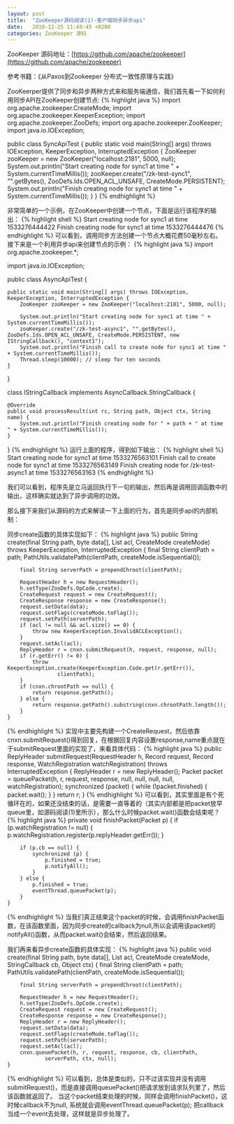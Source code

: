 ```yaml
---
layout: post
title:  "ZooKeeper源码阅读(2)-客户端同步异步api"
date:   2018-12-25 11:49:45 +0200
categories: ZooKeeper 源码
---
```

ZooKeeper 源码地址：[https://github.com/apache/zookeeper](https://github.com/apache/zookeeper)

参考书籍：《从Paxos到Zookeeper 分布式一致性原理与实践》

ZooKeerper提供了同步和异步两种方式来和服务端通信，我们首先看一下如何利用同步API在ZooKeeper创建节点:
{% highlight java %}
import org.apache.zookeeper.CreateMode;
import org.apache.zookeeper.KeeperException;
import org.apache.zookeeper.ZooDefs;
import org.apache.zookeeper.ZooKeeper;
import java.io.IOException;

public class SyncApiTest {
 public static void main(String[] args) throws IOException, KeeperException, InterruptedException {
  ZooKeeper zooKeeper = new ZooKeeper("localhost:2181", 5000, null);
  System.out.println("Start creating node for sync1 at time " + System.currentTimeMillis());
  zooKeeper.create("/zk-test-sync1", "".getBytes(), ZooDefs.Ids.OPEN_ACL_UNSAFE, CreateMode.PERSISTENT);
  System.out.println("Finish creating node for sync1 at time " + System.currentTimeMillis());
 }
}
{% endhighlight %}

非常简单的一个示例，在ZooKeeper中创建一个节点，下面是运行该程序的输出：
{% highlight shell %}
Start creating node for sync1 at time 1533276444422
Finish creating node for sync1 at time 1533276444476
{% endhighlight %}
可以看到，调用同步方法创建一个节点大概花费50毫秒左右。
接下来是一个利用异步api来创建节点的示例：
{% highlight java %}
import org.apache.zookeeper.*;

import java.io.IOException;

public class AsyncApiTest {

    public static void main(String[] args) throws IOException, KeeperException, InterruptedException {
        ZooKeeper zooKeeper = new ZooKeeper("localhost:2181", 5000, null);

        System.out.println("Start creating node for sync1 at time " + System.currentTimeMillis());
        zooKeeper.create("/zk-test-async1", "".getBytes(), ZooDefs.Ids.OPEN_ACL_UNSAFE, CreateMode.PERSISTENT, new IStringCallback(), "context1");
        System.out.println("Finish call to create node for sync1 at time " + System.currentTimeMillis());
        Thread.sleep(10000); // sleep for ten seconds
    }
}

class IStringCallback implements AsyncCallback.StringCallback {

    @Override
    public void processResult(int rc, String path, Object ctx, String name) {
        System.out.println("Finish creating node for " + path + " at time " + System.currentTimeMillis());
    }
}
{% endhighlight %}
运行上面的程序，得到如下输出：
{% highlight shell %}
Start creating node for sync1 at time 1533276563101
Finish call to create node for sync1 at time 1533276563149
Finish creating node for /zk-test-async1 at time 1533276563163
{% endhighlight %}

我们可以看到，程序先是立马返回执行下一句的输出，然后再是调用回调函数中的输出，这样确实就达到了异步调用的功效。

那么接下来我们从源码的方式来解读一下上面的行为，首先是同步api的内部机制：

同步create函数的具体实现如下：
{% highlight java %}
public String create(final String path, byte data[], List<ACL> acl,
            CreateMode createMode)
        throws KeeperException, InterruptedException
    {
        final String clientPath = path;
        PathUtils.validatePath(clientPath, createMode.isSequential());

        final String serverPath = prependChroot(clientPath);

        RequestHeader h = new RequestHeader();
        h.setType(ZooDefs.OpCode.create);
        CreateRequest request = new CreateRequest();
        CreateResponse response = new CreateResponse();
        request.setData(data);
        request.setFlags(createMode.toFlag());
        request.setPath(serverPath);
        if (acl != null && acl.size() == 0) {
            throw new KeeperException.InvalidACLException();
        }
        request.setAcl(acl);
        ReplyHeader r = cnxn.submitRequest(h, request, response, null);
        if (r.getErr() != 0) {
            throw KeeperException.create(KeeperException.Code.get(r.getErr()),
                    clientPath);
        }
        if (cnxn.chrootPath == null) {
            return response.getPath();
        } else {
            return response.getPath().substring(cnxn.chrootPath.length());
        }
    }
{% endhighlight %}
实现中主要先构建一个CreateRequest，然后依靠cnxn.submitRequest()得到回复，在根据回复内容设置response,name重点就在于submitRequest里面的实现了，来看具体代码：
{% highlight java %}
public ReplyHeader submitRequest(RequestHeader h, Record request,
            Record response, WatchRegistration watchRegistration)
            throws InterruptedException {
        ReplyHeader r = new ReplyHeader();
        Packet packet = queuePacket(h, r, request, response, null, null, null,
                    null, watchRegistration);
        synchronized (packet) {
            while (!packet.finished) {
                packet.wait();
            }
        }
        return r;
    }
{% endhighlight %}
可以看到，其实里面是有个死循环在的，如果还没结束的话，是需要一直等着的（其实内部都是把packet放早queue里，如源码阅读(1)里所示），那么什么时候packet.wait()函数会结束呢？
{% highlight java %}
private void finishPacket(Packet p) {
        if (p.watchRegistration != null) {
            p.watchRegistration.register(p.replyHeader.getErr());
        }

        if (p.cb == null) {
            synchronized (p) {
                p.finished = true;
                p.notifyAll();
            }
        } else {
            p.finished = true;
            eventThread.queuePacket(p);
        }
    }
{% endhighlight %}
当我们真正结束这个packet的时候，会调用finishPacket函数，在该函数里面，因为同步create的callback为null,所以会调用该packet的notifyAll()函数，从而packet.wait()会结束，然后返回结果。

我们再来看异步create函数的具体实现：
{% highlight java %}
public void create(final String path, byte data[], List<ACL> acl,
            CreateMode createMode,  StringCallback cb, Object ctx)
    {
        final String clientPath = path;
        PathUtils.validatePath(clientPath, createMode.isSequential());

        final String serverPath = prependChroot(clientPath);

        RequestHeader h = new RequestHeader();
        h.setType(ZooDefs.OpCode.create);
        CreateRequest request = new CreateRequest();
        CreateResponse response = new CreateResponse();
        ReplyHeader r = new ReplyHeader();
        request.setData(data);
        request.setFlags(createMode.toFlag());
        request.setPath(serverPath);
        request.setAcl(acl);
        cnxn.queuePacket(h, r, request, response, cb, clientPath,
                serverPath, ctx, null);
    }
{% endhighlight %}
可以看到，总体是类似的，只不过该实现并没有调用submitRequest()，而是直接调用queuePacket()把请求放到请求队列里了，然后该函数就返回了。
当这个packet结束处理的时候，同样会调用finishPacket()，这时候callback不为null, 系统就会调用eventThread.queuePacket(p); 把callback当成一个event去处理，这样就是异步处理了。
